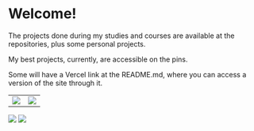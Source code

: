 <div> 
  <h1>Welcome!</h1>
  <p>The projects done during my studies and courses are available at the repositories, plus some personal projects.</p>
  <p>My best projects, currently, are accessible on the pins.</p>
  <p>Some will have a Vercel link at the README.md, where you can access a version of the site through it.</p>
</div>
<div>
  <table>
    <tr>
      <td>
        <a>
          <img src="https://github-readme-stats-pi-lyart-74.vercel.app/api?username=GHTassinari&theme=midnight-purple&show_icons=true&include_all_commits=true" />
        </a>
      </td>
      <td>
        <a>
          <img src="https://github-readme-stats-pi-lyart-74.vercel.app/api/top-langs/?username=GHTassinari&theme=midnight-purple&show_icons=true" />
        </a>
      </td>
    </tr>
  </table>
</div>

<div> 
  <a href="mailto:contato.guilhermetassinari@gmail.com"><img src="https://img.shields.io/badge/-Gmail-%23333?style=for-the-badge&logo=gmail&logoColor=white" target="_blank"></a>
  <a href="https://www.linkedin.com/in/guilhermehtassinari/" target="_blank"><img src="https://img.shields.io/badge/-LinkedIn-%230077B5?style=for-the-badge&logo=linkedin&logoColor=white" target="_blank"></a>  
</div>
